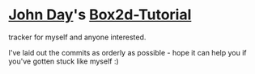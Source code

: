# [John Day](https://www.gamedevelopment.blog/)'s [Box2d-Tutorial](https://www.gamedevelopment.blog/full-libgdx-game-tutorial-flgt-home/)
tracker for myself and anyone interested.

I've laid out the commits as orderly as possible - hope it can help you if you've gotten stuck like myself :)
